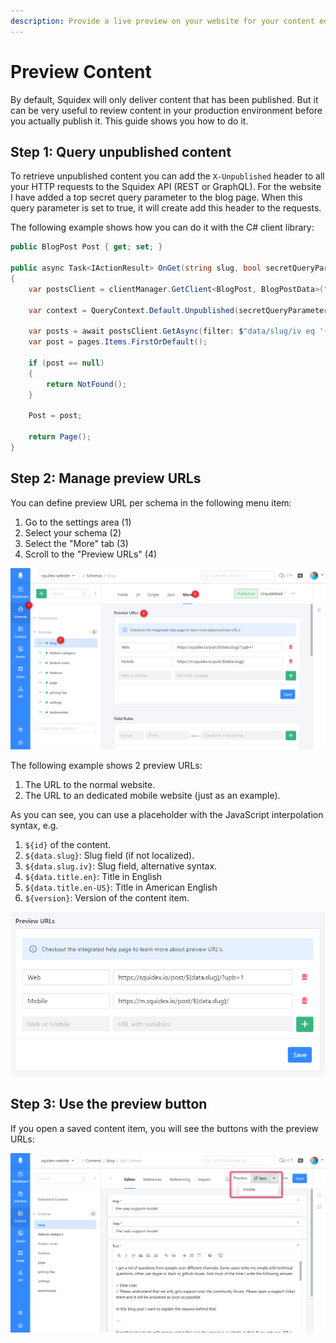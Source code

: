 ```yaml
---
description: Provide a live preview on your website for your content editors.
---
```


# Preview Content

By default, Squidex will only deliver content that has been published. But it can be very useful to review content in your production environment before you actually publish it. This guide shows you how to do it.

## Step 1: Query unpublished content

To retrieve unpublished content you can add the `X-Unpublished` header to all your HTTP requests to the Squidex API (REST or GraphQL). For the website I have added a top secret query parameter to the blog page. When this query parameter is set to true, it will create add this header to the requests.

The following example shows how you can do it with the C# client library:

```csharp
public BlogPost Post { get; set; }

public async Task<IActionResult> OnGet(string slug, bool secretQueryParameter = false)
{
    var postsClient = clientManager.GetClient<BlogPost, BlogPostData>("blog");

    var context = QueryContext.Default.Unpublished(secretQueryParameter);

    var posts = await postsClient.GetAsync(filter: $"data/slug/iv eq '{slug}'", context);
    var post = pages.Items.FirstOrDefault();

    if (post == null)
    {
        return NotFound();
    }

    Post = post;

    return Page();
}
```

## Step 2: Manage preview URLs

You can define preview URL per schema in the following menu item:

1. Go to the settings area (1)
2. Select your schema (2)
3. Select the "More" tab (3)
4. Scroll to the "Preview URLs" (4)

![Navigation to Preview URLs](<../../.gitbook/assets/image (75).png>)

The following example shows 2 preview URLs:

1. The URL to the normal website.
2. The URL to an dedicated mobile website (just as an example).

As you can see, you can use a placeholder with the JavaScript interpolation syntax, e.g.

1. `${id}` of the content.
2. `${data.slug}`: Slug field (if not localized).
3. `${data.slug.iv}`: Slug field, alternative syntax.
4. `${data.title.en}`: Title in English
5. `${data.title.en-US}`: Title in American English
6. `${version}`: Version of the content item.

![Preview URLs](<../../.gitbook/assets/image (72).png>)

## Step 3: Use the preview button

If you open a saved content item, you will see the buttons with the preview URLs:

![The preview button](<../../.gitbook/assets/image (74).png>)
